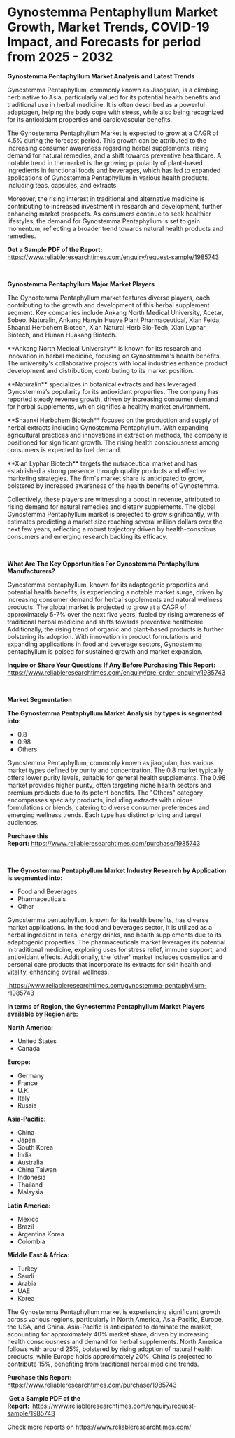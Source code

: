 <p><h1>Gynostemma Pentaphyllum Market Growth, Market Trends, COVID-19 Impact, and Forecasts for period from 2025 - 2032</h1></p><p><strong>Gynostemma Pentaphyllum Market Analysis and Latest Trends</strong></p>
<p><p>Gynostemma Pentaphyllum, commonly known as Jiaogulan, is a climbing herb native to Asia, particularly valued for its potential health benefits and traditional use in herbal medicine. It is often described as a powerful adaptogen, helping the body cope with stress, while also being recognized for its antioxidant properties and cardiovascular benefits.</p><p>The Gynostemma Pentaphyllum Market is expected to grow at a CAGR of 4.5% during the forecast period. This growth can be attributed to the increasing consumer awareness regarding herbal supplements, rising demand for natural remedies, and a shift towards preventive healthcare. A notable trend in the market is the growing popularity of plant-based ingredients in functional foods and beverages, which has led to expanded applications of Gynostemma Pentaphyllum in various health products, including teas, capsules, and extracts.</p><p>Moreover, the rising interest in traditional and alternative medicine is contributing to increased investment in research and development, further enhancing market prospects. As consumers continue to seek healthier lifestyles, the demand for Gynostemma Pentaphyllum is set to gain momentum, reflecting a broader trend towards natural health products and remedies.</p></p>
<p><strong>Get a Sample PDF of the Report:&nbsp;</strong> <a href="https://www.reliableresearchtimes.com/enquiry/request-sample/1985743?utm_campaign=2218&utm_medium=2&utm_source=Github&utm_content=ia&utm_term=28022025&utm_id=gynostemma-pentaphyllum">https://www.reliableresearchtimes.com/enquiry/request-sample/1985743</a></p>
<p>&nbsp;</p>
<p><strong>Gynostemma Pentaphyllum Major Market Players</strong></p>
<p><p>The Gynostemma Pentaphyllum market features diverse players, each contributing to the growth and development of this herbal supplement segment. Key companies include Ankang North Medical University, Acetar, Sobeo, Naturalin, Ankang Hanyin Huaye Plant Pharmaceutical, Xian Feida, Shaanxi Herbchem Biotech, Xian Natural Herb Bio-Tech, Xian Lyphar Biotech, and Hunan Huakang Biotech.</p><p>**Ankang North Medical University** is known for its research and innovation in herbal medicine, focusing on Gynostemma's health benefits. The university's collaborative projects with local industries enhance product development and distribution, contributing to its market position.</p><p>**Naturalin** specializes in botanical extracts and has leveraged Gynostemma’s popularity for its antioxidant properties. The company has reported steady revenue growth, driven by increasing consumer demand for herbal supplements, which signifies a healthy market environment.</p><p>**Shaanxi Herbchem Biotech** focuses on the production and supply of herbal extracts including Gynostemma Pentaphyllum. With expanding agricultural practices and innovations in extraction methods, the company is positioned for significant growth. The rising health consciousness among consumers is expected to fuel demand.</p><p>**Xian Lyphar Biotech** targets the nutraceutical market and has established a strong presence through quality products and effective marketing strategies. The firm's market share is anticipated to grow, bolstered by increased awareness of the health benefits of Gynostemma.</p><p>Collectively, these players are witnessing a boost in revenue, attributed to rising demand for natural remedies and dietary supplements. The global Gynostemma Pentaphyllum market is projected to grow significantly, with estimates predicting a market size reaching several million dollars over the next few years, reflecting a robust trajectory driven by health-conscious consumers and emerging research backing its efficacy.</p></p>
<p>&nbsp;</p>
<p><strong>What Are The Key Opportunities For Gynostemma Pentaphyllum Manufacturers?</strong></p>
<p><p>Gynostemma pentaphyllum, known for its adaptogenic properties and potential health benefits, is experiencing a notable market surge, driven by increasing consumer demand for herbal supplements and natural wellness products. The global market is projected to grow at a CAGR of approximately 5-7% over the next five years, fueled by rising awareness of traditional herbal medicine and shifts towards preventive healthcare. Additionally, the rising trend of organic and plant-based products is further bolstering its adoption. With innovation in product formulations and expanding applications in food and beverage sectors, Gynostemma pentaphyllum is poised for sustained growth and market expansion.</p></p>
<p><strong>Inquire or Share Your Questions If Any Before Purchasing This Report:</strong> <a href="https://www.reliableresearchtimes.com/enquiry/pre-order-enquiry/1985743?utm_campaign=2218&utm_medium=2&utm_source=Github&utm_content=ia&utm_term=28022025&utm_id=gynostemma-pentaphyllum">https://www.reliableresearchtimes.com/enquiry/pre-order-enquiry/1985743</a></p>
<p>&nbsp;</p>
<p><strong>Market Segmentation</strong></p>
<p><strong>The Gynostemma Pentaphyllum Market Analysis by types is segmented into:</strong></p>
<p><ul><li>0.8</li><li>0.98</li><li>Others</li></ul></p>
<p><p>Gynostemma Pentaphyllum, commonly known as jiaogulan, has various market types defined by purity and concentration. The 0.8 market typically offers lower purity levels, suitable for general health supplements. The 0.98 market provides higher purity, often targeting niche health sectors and premium products due to its potent benefits. The "Others" category encompasses specialty products, including extracts with unique formulations or blends, catering to diverse consumer preferences and emerging wellness trends. Each type has distinct pricing and target audiences.</p></p>
<p><strong>Purchase this Report:&nbsp;</strong><a href="https://www.reliableresearchtimes.com/purchase/1985743?utm_campaign=2218&utm_medium=2&utm_source=Github&utm_content=ia&utm_term=28022025&utm_id=gynostemma-pentaphyllum">https://www.reliableresearchtimes.com/purchase/1985743</a></p>
<p>&nbsp;</p>
<p><strong>The Gynostemma Pentaphyllum Market Industry Research by Application is segmented into:</strong></p>
<p><ul><li>Food and Beverages</li><li>Pharmaceuticals</li><li>Other</li></ul></p>
<p><p>Gynostemma pentaphyllum, known for its health benefits, has diverse market applications. In the food and beverages sector, it is utilized as a herbal ingredient in teas, energy drinks, and health supplements due to its adaptogenic properties. The pharmaceuticals market leverages its potential in traditional medicine, exploring uses for stress relief, immune support, and antioxidant effects. Additionally, the 'other' market includes cosmetics and personal care products that incorporate its extracts for skin health and vitality, enhancing overall wellness.</p></p>
<p><a href="https://www.reliableresearchtimes.com/gynostemma-pentaphyllum-r1985743?utm_campaign=2218&utm_medium=2&utm_source=Github&utm_content=ia&utm_term=28022025&utm_id=gynostemma-pentaphyllum">&nbsp;https://www.reliableresearchtimes.com/gynostemma-pentaphyllum-r1985743</a></p>
<p><strong>In terms of Region, the Gynostemma Pentaphyllum Market Players available by Region are:</strong></p>
<p>
    <p> <strong> North America: </strong>
        <ul>
            <li>United States</li>
            <li>Canada</li>
        </ul>
        </p> 
    <p> <strong> Europe: </strong>
        <ul>
            <li>Germany</li>
            <li>France</li>
            <li>U.K.</li>
            <li>Italy</li>
            <li>Russia</li>
        </ul>
        </p> 
    <p> <strong> Asia-Pacific: </strong>
        <ul>
            <li>China</li>
            <li>Japan</li>
            <li>South Korea</li>
            <li>India</li>
            <li>Australia</li>
            <li>China Taiwan</li>
            <li>Indonesia</li>
            <li>Thailand</li>
            <li>Malaysia</li>
        </ul>
        </p> 
    <p> <strong> Latin America: </strong>
        <ul>
            <li>Mexico</li>
            <li>Brazil</li>
            <li>Argentina Korea</li>
            <li>Colombia</li>
        </ul>
        </p> 
    <p> <strong> Middle East & Africa: </strong>
        <ul>
            <li>Turkey</li>
            <li>Saudi</li>
            <li>Arabia</li>
            <li>UAE</li>
            <li>Korea</li>
        </ul>
    </p>
    </p>
<p><p>The Gynostemma Pentaphyllum market is experiencing significant growth across various regions, particularly in North America, Asia-Pacific, Europe, the USA, and China. Asia-Pacific is anticipated to dominate the market, accounting for approximately 40% market share, driven by increasing health consciousness and demand for herbal supplements. North America follows with around 25%, bolstered by rising adoption of natural health products, while Europe holds approximately 20%. China is projected to contribute 15%, benefiting from traditional herbal medicine trends.</p></p>
<p><strong>Purchase this Report: </strong><a href="https://www.reliableresearchtimes.com/purchase/1985743?utm_campaign=2218&utm_medium=2&utm_source=Github&utm_content=ia&utm_term=28022025&utm_id=gynostemma-pentaphyllum">https://www.reliableresearchtimes.com/purchase/1985743</a></p>
<p>&nbsp;<strong>Get a Sample PDF of the Report:&nbsp;&nbsp;</strong><a href="https://www.reliableresearchtimes.com/enquiry/request-sample/1985743?utm_campaign=2218&utm_medium=2&utm_source=Github&utm_content=ia&utm_term=28022025&utm_id=gynostemma-pentaphyllum">https://www.reliableresearchtimes.com/enquiry/request-sample/1985743</a></p>
<p><strong></strong></p>
<p>Check more reports on <a href="https://www.reliableresearchtimes.com/?utm_campaign=2218&utm_medium=2&utm_source=Github&utm_content=ia&utm_term=28022025&utm_id=gynostemma-pentaphyllum">https://www.reliableresearchtimes.com/</a></p>